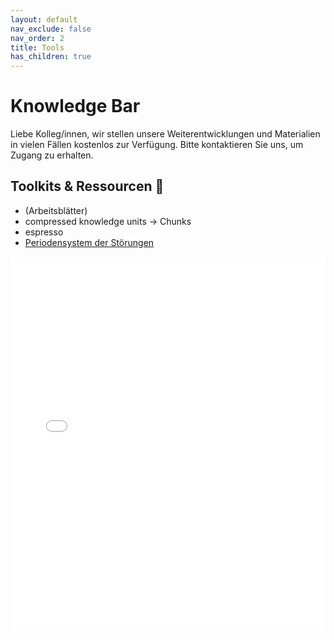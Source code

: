 ```yaml
---
layout: default
nav_exclude: false
nav_order: 2
title: Tools
has_children: true
---
```

# Knowledge Bar


Liebe Kolleg/innen,
wir stellen unsere Weiterentwicklungen und Materialien in vielen Fällen kostenlos zur Verfügung.
Bitte kontaktieren Sie uns, um Zugang zu erhalten.


## Toolkits & Ressourcen 🔖 

- (Arbeitsblätter)
- compressed knowledge units → Chunks
- espresso
- [Periodensystem der Störungen](/Tools/PdS)

<iframe name="myiFrame" src="/assets/pdS.html" allowfullscreen="true" frameborder="0" id="iFrameResizer0" scrolling="yes" style="min-height: 227px; width: 100%; overflow: hidden; height: 600px"></iframe>

